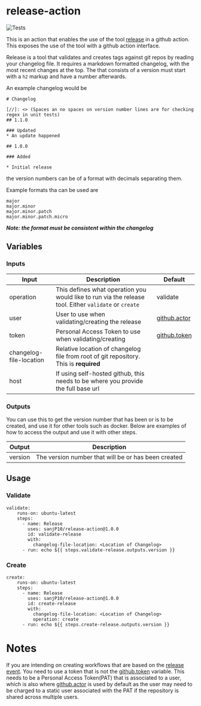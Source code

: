 # release-action

![Tests](https://github.com/sanjP10/release-action/workflows/Tests/badge.svg?branch=master)

This is an action that enables the use of the tool [release](https://github.com/sanjP10/release) in a github action.
This exposes the use of the tool with a github action interface.

Release is a tool that validates and creates tags against git repos by reading your changelog file. 
It requires a markdown formatted changelog, with the most recent changes at the top. 
The that consists of a version must start with a `h2` markup and have a number afterwards.

An example changelog would be

```
# Changelog

[//]: <> (Spaces an no spaces on version number lines are for checking regex in unit tests)
## 1.1.0

### Updated
* An update happened

## 1.0.0

### Added

* Initial release

```

the version numbers can be of a format with decimals separating them.

Example formats tha can be used are

```
major
major.minor
major.minor.patch
major.minor.patch.micro
```
***Note: the format must be consistent within the changelog***

## Variables

### Inputs

| Input                   | Description                                                                                           | Default  |
| ----------------------- |-------------------------------------------------------------------------------------------------------| --------|
| operation               | This defines what operation you would like to run via the release tool. Either `validate` or `create` | validate |
| user                    | User to use when validating/creating the release                                                      | [github.actor](https://docs.github.com/en/actions/reference/context-and-expression-syntax-for-github-actions#github-context) |
| token                   | Personal Access Token to use when validating/creating                                                 | [github.token](https://docs.github.com/en/actions/reference/context-and-expression-syntax-for-github-actions#github-context) |
| changelog-file-location | Relative location of changelog file from root of git repository. This is **required**                 |          |
| host                    | If using self-hosted github, this needs to be where you provide the full base url                     |          |

### Outputs
You can use this to get the version number that has been or is to be created, and use it for other tools such as docker.
Below are examples of how to access the output and use it with other steps.

| Output        | Description                                         |
| ------------- | --------------------------------------------------- |
| version       | The version number that will be or has been created |

## Usage

### Validate
```
validate:
    runs-on: ubuntu-latest
    steps:
      - name: Release
        uses: sanjP10/release-action@1.0.0
        id: validate-release
        with:
          changelog-file-location: <Location of Changelog>
      - run: echo ${{ steps.validate-release.outputs.version }}
```

### Create
```
create:
    runs-on: ubuntu-latest
    steps:
      - name: Release
        uses: sanjP10/release-action@1.0.0
        id: create-release
        with:
          changelog-file-location: <Location of Changelog>
          operation: create
      - run: echo ${{ steps.create-release.outputs.version }}
```

# Notes

If you are intending on creating workflows that are based on the [release event](https://docs.github.com/en/actions/reference/events-that-trigger-workflows#release).
You need to use a token that is not the [github.token](https://docs.github.com/en/actions/reference/context-and-expression-syntax-for-github-actions#github-context) variable.
This needs to be a Personal Access Token(PAT) that is associated to a user, which is also where [github.actor](https://docs.github.com/en/actions/reference/context-and-expression-syntax-for-github-actions#github-context) is used by default as the user may need to be charged to a static user associated with the PAT if the repository is shared across multiple users.
